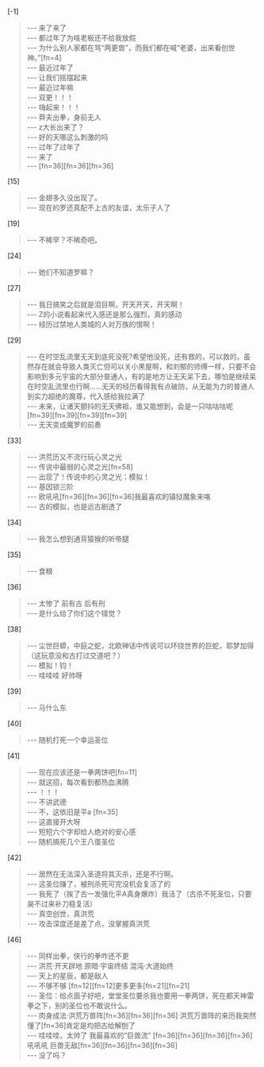 
[-1] 
>--- 来了来了<br>
>--- 都过年了为啥老板还不给我放假<br>
>--- 为什么别人家都在骂“两更兽”，而我们都在喊“老婆，出来看创世神。”[fn=4]<br>
>--- 最近过年了<br>
>--- 让我们摇摆起来<br>
>--- 最近过年嘛<br>
>--- 双更！！！<br>
>--- 嗨起来！！！<br>
>--- 莽夫出拳，身前无人<br>
>--- z大长出来了？<br>
>--- 好的天哪这么刺激的吗<br>
>--- 过年了过年了<br>
>--- 来了<br>
>--- [fn=36][fn=36][fn=36]<br>

[15] 
>--- 金翅多久没出现了。<br>
>--- 现在的罗还真配不上古的友谊，太乐子人了<br>

[19] 
>--- 不稀罕？不稀奇吧。<br>

[24] 
>--- 她们不知道罗嘛？<br>

[27] 
>--- 我日搞笑之后就是泪目啊，开天开天，开天啊！<br>
>--- Z的小说看起来代入感还是那么强烈，真的感动<br>
>--- 经历过禁地人类城的人对万族的恨啊！<br>

[29] 
>--- 在时空乱流里无天到底死没死?希望他没死，还有救的，可以救的，虽然存在就会导致人类灭亡但可以关小黑屋啊，和刘郁的师傅一样，只要不会影响到多元宇宙的大部分普通人，有的是地方让无天呆下去，哪怕是继续呆在时空乱流里也行啊……无天的经历看得我有点破防，从无能为力的普通人到实力超绝的魔尊，代入感给我拉满了<br>
>--- 未来，让诸天颤抖的无天佛祖，谁又能想到，会是一只咕咕咕呢[fn=39][fn=39][fn=39][fn=39]<br>
>--- 无天变成魔罗的前奏<br>

[33] 
>--- 洪荒历又不流行玩心灵之光<br>
>--- 传说中最弱的心灵之光[fn=58]<br>
>--- 出现了！传说中的心灵之光：模拟！<br>
>--- 基因锁三阶<br>
>--- 欧吼吼[fn=36][fn=36][fn=36]我最喜欢的镇狱魔象来咯<br>
>--- 古的模拟，也是远古剧透了<br>

[34] 
>--- 我怎么想到通背猿猴的听帝腿<br>

[35] 
>--- 食粮<br>

[36] 
>--- 太惨了 前有古 后有刑<br>
>--- 是什么给了你们这个错觉？<br>

[38] 
>--- 尘世巨蟒，中庭之蛇，北欧神话中传说可以环绕世界的巨蛇，耶梦加得（这玩意没和古打过交道吧？）<br>
>--- 模拟！钧！<br>
>--- 哇哇哇  好帅呀<br>

[39] 
>--- 马什么东<br>

[40] 
>--- 随机打死一个幸运圣位<br>

[41] 
>--- 现在应该还是一拳两饼吧[fn=11]<br>
>--- 就这招，每次看到都热血沸腾<br>
>--- ！！！<br>
>--- 不讲武德<br>
>--- 不，这依旧是平a [fn=35]<br>
>--- 这直接开大呀<br>
>--- 短短六个字却给人绝对的安心感<br>
>--- 随机搞死几个王八蛋圣位<br>

[42] 
>--- 居然在无法深入圣道将其灭杀，还是不行啊。<br>
>--- 这圣位赚了，被刑杀死可完没机会复活了的<br>
>--- 我死了（挨了古一发强化平A真身爆炸）我活了（古杀不死圣位，只要昊不过来补刀稳复活）<br>
>--- 真空创世，真洪荒<br>
>--- 攻击深度还是差了点，没掌握真洪荒<br>

[46] 
>--- 同样出拳，侠行的拳咋还不更<br>
>--- 洪荒·开天辟地
原暗·宇宙终结
混沌·大道始终<br>
>--- 天上的星辰，都是敌人<br>
>--- 不够不够 [fn=12][fn=12]更多更多[fn=21][fn=21]<br>
>--- 圣位：给点面子好吧，堂堂圣位要杀我也要用一拳两饼，死在都天神雷拳之下，别的圣位也不敢说什么。<br>
>--- 肉身成法·洪荒万兽阵[fn=36][fn=36][fn=36]   洪荒万兽阵的来历我突然懂了[fn=36]肯定是均把古给解刨了<br>
>--- 哇哇哇，太帅了  我最喜欢的“巨兽流”   [fn=36][fn=36][fn=36][fn=36]吼吼吼  巨兽无敌[fn=36][fn=36][fn=36][fn=36]<br>
>--- 没了吗？<br>
